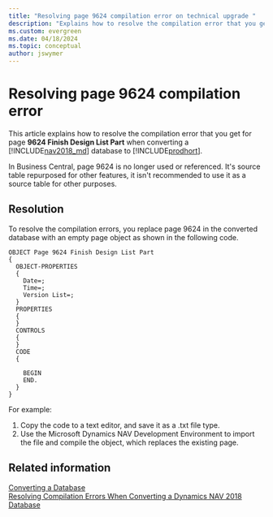 ```yaml
---
title: "Resolving page 9624 compilation error on technical upgrade "
description: "Explains how to resolve the compilation error that you get for Page 9624 when converting a database from Dynamics NAV to Business Central."
ms.custom: evergreen
ms.date: 04/18/2024
ms.topic: conceptual
author: jswymer
---
```

# Resolving page 9624 compilation error 
This article explains how to resolve the compilation error that you get for page **9624 Finish Design List Part** when converting a [!INCLUDE[nav2018_md](../developer/includes/nav2018_md.md)] database to  [!INCLUDE[prodhort](../developer/includes/prod_short.md)].

In Business Central, page 9624 is no longer used or referenced. It's source table repurposed for other features, it isn't recommended to use it as a source table for other purposes.

## Resolution

To resolve the compilation errors, you replace page 9624 in the converted database with an empty page object as shown in the following code. 

```
OBJECT Page 9624 Finish Design List Part
{
  OBJECT-PROPERTIES
  {
    Date=;
    Time=;
    Version List=;
  }
  PROPERTIES
  {
  }
  CONTROLS
  {
  }
  CODE
  {

    BEGIN
    END.
  }
}
```

For example:

1. Copy the code to a text editor, and save it as a .txt file type.
2. Use the Microsoft Dynamics NAV Development Environment to import the file and compile the object, which replaces the existing page.

## Related information  
 [Converting a Database](Converting-a-Database.md)  
 [Resolving Compilation Errors When Converting a Dynamics NAV 2018 Database](Resolve-Compile-Errors-When-Converting-Dynamics-NAV-2018-Database.md)  
